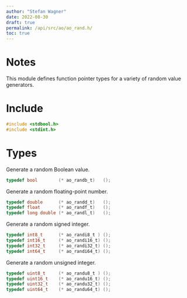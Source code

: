 ```yaml
---
author: "Stefan Wagner"
date: 2022-08-30
draft: true
permalink: /api/src/ao/ao_rand.h/
toc: true
---
```


# Notes

This module defines function pointer types for a variety of random value generators.

# Include

```c
#include <stdbool.h>
#include <stdint.h>
```

# Types

Generate a random Boolean value.

```c
typedef bool        (* ao_randb_t)   ();
```

Generate a random floating-point number.

```c
typedef double      (* ao_randd_t)   ();
typedef float       (* ao_randf_t)   ();
typedef long double (* ao_randl_t)   ();
```

Generate a random signed integer.

```c
typedef int8_t      (* ao_randi8_t ) ();
typedef int16_t     (* ao_randi16_t) ();
typedef int32_t     (* ao_randi32_t) ();
typedef int64_t     (* ao_randi64_t) ();
```

Generate a random unsigned integer.

```c
typedef uint8_t     (* ao_randu8_t ) ();
typedef uint16_t    (* ao_randu16_t) ();
typedef uint32_t    (* ao_randu32_t) ();
typedef uint64_t    (* ao_randu64_t) ();
```
